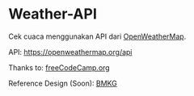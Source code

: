 # Weather-API

Cek cuaca menggunakan API dari [OpenWeatherMap](https://openweathermap.org).

API:
https://openweathermap.org/api

Thanks to:
[freeCodeCamp.org](https://www.youtube.com/watch?v=BYsTrGH6B2s)

Reference Design (Soon):
[BMKG](http://www.bmkg.go.id/cuaca/prakiraan-cuaca.bmkg?Kota=Depok&AreaID=5002229&Prov=10)